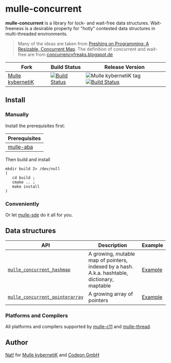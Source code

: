# mulle-concurrent

**mulle-concurrent** is a library for lock- and wait-free data structures.
Wait-freeness is a desirable property for "hotly" contested data structures
in multi-threaded environments.

> Many of the ideas are taken from [Preshing on Programming: A Resizable, Concurrent Map](http://preshing.com/20160222/a-resizable-concurrent-map/).
> The definition of concurrent and wait-free are from [concurrencyfreaks.blogspot.de](http://concurrencyfreaks.blogspot.de/2013/05/lock-free-and-wait-free-definition-and.html)


Fork      |  Build Status | Release Version
----------|---------------|-----------------------------------
[Mulle kybernetiK](//github.com/mulle-c/mulle-concurrent) | [![Build Status](https://travis-ci.org/mulle-c/mulle-concurrent.svg?branch=release)](https://travis-ci.org/mulle-c/mulle-concurrent) | ![Mulle kybernetiK tag](https://img.shields.io/github/tag/mulle-c/mulle-concurrent.svg) [![Build Status](https://travis-ci.org/mulle-c/mulle-concurrent.svg?branch=release)](https://travis-ci.org/mulle-c/mulle-concurrent)


## Install

### Manually

Install the prerequisites first:

| Prerequisites                               |
|---------------------------------------------|
| [mulle-aba](//github.com/mulle-c/mulle-aba) |

Then build and install

```
mkdir build 2> /dev/null
(
   cd build ;
   cmake .. ;
   make install
)
```


### Conveniently

Or let [mulle-sde](//github.com/mulle-sde) do it all for you.


## Data structures

API                                                   | Description    | Example
------------------------------------------------------|----------------|---------
[`mulle_concurrent_hashmap`](dox/API_POINTERARRAY.md) | A growing, mutable map of pointers, indexed by a hash. A.k.a. hashtable, dictionary, maptable | [Example](tests/hashmap/example.c)
[`mulle_concurrent_pointerarray`](dox/API_HASHMAP.md) | A growing array of pointers                                                               | [Example](tests/array/example.c)


### Platforms and Compilers

All platforms and compilers supported by
[mulle-c11](//github.com/mulle-c/mulle-c11) and
[mulle-thread](//github.com/mulle-c/mulle-thread).


## Author

[Nat!](//www.mulle-kybernetik.com/weblog) for
[Mulle kybernetiK](//www.mulle-kybernetik.com) and
[Codeon GmbH](//www.codeon.de)

